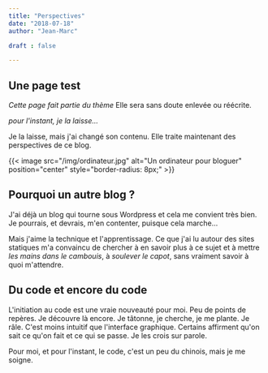 ```yaml
---
title: "Perspectives"
date: "2018-07-18"
author: "Jean-Marc"

draft : false

---
```


## Une page test

*Cette page fait partie du thème*
Elle sera sans doute enlevée ou réécrite.

*pour l'instant, je la laisse...*

Je la laisse, mais j'ai changé son contenu. Elle traite maintenant des perspectives de ce blog.

{{< image src="/img/ordinateur.jpg" alt="Un ordinateur pour bloguer" position="center" style="border-radius: 8px;" >}}



## Pourquoi un autre blog ?

J'ai déjà un blog qui tourne sous Wordpress et cela me convient très bien. Je pourrais, et devrais, m'en contenter, puisque cela marche...

Mais j'aime la technique et l'apprentissage. Ce que j'ai lu autour des sites statiques m'a convaincu de chercher à en savoir plus à ce sujet et à mettre *les mains dans le cambouis*, à *soulever le capot*, sans vraiment savoir à quoi m'attendre.

## Du code et encore du code

L'initiation au code est une vraie nouveauté pour moi. Peu de points de repères. Je découvre là encore. Je tâtonne, je cherche, je me plante. Je râle.
C'est moins intuitif que l'interface graphique. Certains affirment qu'on sait ce qu'on fait et ce qui se passe. Je les crois sur parole.

Pour moi, et pour l'instant, le code, c'est un peu du chinois, mais je me soigne.